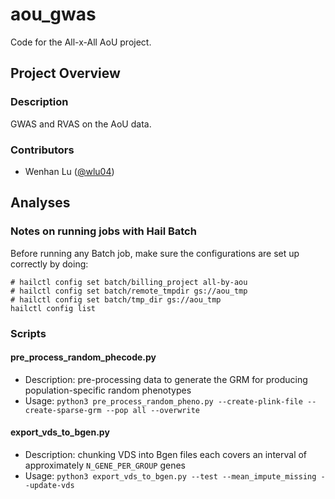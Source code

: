 # aou_gwas
Code for the All-x-All AoU project.

## Project Overview
### Description
GWAS and RVAS on the AoU data.

### Contributors
- Wenhan Lu ([@wlu04](https://github.com/wlu04))


## Analyses
### Notes on running jobs with Hail Batch
Before running any Batch job, make sure the configurations are set up correctly by doing:
```
# hailctl config set batch/billing_project all-by-aou
# hailctl config set batch/remote_tmpdir gs://aou_tmp
# hailctl config set batch/tmp_dir gs://aou_tmp
hailctl config list
```
### Scripts
#### pre_process_random_phecode.py
- Description: pre-processing data to generate the GRM for producing population-specific random phenotypes
- Usage: `python3 pre_process_random_pheno.py --create-plink-file --create-sparse-grm --pop all --overwrite`
#### export_vds_to_bgen.py
- Description: chunking VDS into Bgen files each covers an interval of approximately `N_GENE_PER_GROUP` genes
- Usage: `python3 export_vds_to_bgen.py --test --mean_impute_missing --update-vds`